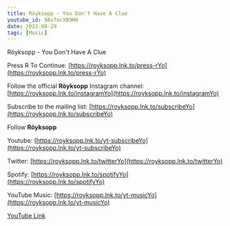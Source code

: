 ```yaml
---
title: Röyksopp - You Don't Have A Clue
youtube_id: 9Av7ocXB9H8
date: 2022-08-29
tags: [Music]
---
```

Röyksopp - You Don't Have A Clue


Press R To Continue: [https://royksopp.lnk.to/press-rYo](https://royksopp.lnk.to/press-rYo)


Follow the official **Röyksopp** Instagram channel: [https://royksopp.lnk.to/instagramYo](https://royksopp.lnk.to/instagramYo)


Subscribe to the mailing list: [https://royksopp.lnk.to/subscribeYo](https://royksopp.lnk.to/subscribeYo)


Follow **Röyksopp**


Youtube: [https://royksopp.lnk.to/yt-subscribeYo](https://royksopp.lnk.to/yt-subscribeYo)

Twitter: [https://royksopp.lnk.to/twitterYo](https://royksopp.lnk.to/twitterYo)

Spotify: [https://royksopp.lnk.to/spotifyYo](https://royksopp.lnk.to/spotifyYo)

YouTube Music: [https://royksopp.lnk.to/yt-musicYo](https://royksopp.lnk.to/yt-musicYo)


[YouTube Link](https://www.youtube.com/watch?v=9Av7ocXB9H8)

